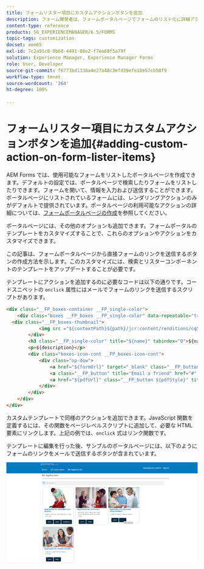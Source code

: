 ```yaml
---
title: フォームリスター項目にカスタムアクションボタンを追加
description: フォーム開発者は、フォームポータルページでフォームのリスト化に詳細アクションを追加できます。デフォルトでは、フォームのリスト化により、フォームにアクセス、入力および送信することができます。
content-type: reference
products: SG_EXPERIENCEMANAGER/6.5/FORMS
topic-tags: customization
docset: aem65
exl-id: 7c2a91c8-9b68-4491-88e2-f7ea68f5a79f
solution: Experience Manager, Experience Manager Forms
role: User, Developer
source-git-commit: f6771bd1338a4e27a48c3efd39efe18e57cb98f9
workflow-type: tm+mt
source-wordcount: '264'
ht-degree: 100%

---
```


# フォームリスター項目にカスタムアクションボタンを追加{#adding-custom-action-on-form-lister-items}

AEM Forms では、使用可能なフォームをリストしたポータルページを作成できます。デフォルトの設定では、ポータルページで検索したりフォームをリストしたりできます。フォームを開いて、情報を入力および送信することができます。ポータルページにリストされているフォームには、レンダリングアクションのみがデフォルトで提供されています。ポータルページの利用可能なアクションの詳細については、[フォームポータルページの作成](../../forms/using/creating-form-portal-page.md)を参照してください。

ポータルページには、その他のオプションも追加できます。フォームポータルのテンプレートをカスタマイズすることで、これらのオプションやアクションをカスタマイズできます。

この記事は、フォームポータルページから直接フォームのリンクを送信するボタンの作成方法を示します。このカスタマイズには、検索とリスターコンポーネントのテンプレートをアップデートすることが必要です。

テンプレートにアクションを追加するのに必要なコードは以下の通りです。コードスニペットの `onclick` 属性にはメールでフォームのリンクを送信するスクリプトがあります。

```html
<div class="__FP_boxes-container __FP_single-color">
    <div class="boxes __FP_boxes __FP_single-color" data-repeatable="true">
  <div class="__FP_boxes-thumbnail">
            <img src ="${contextPath}${path}/jcr:content/renditions/cq5dam.thumbnail.319.319.png">
        </div>
        <h3 class="__FP_single-color" title="${name}" tabindex="0">${name}</h3>
        <p>${description}</p>
        <div class="boxes-icon-cont __FP_boxes-icon-cont">
            <div class="op-dow">
                <a href="${formUrl}" target="_blank" class="__FP_button ${htmlStyle}" title="${config-htmlLinkText}">Apply</a>
                <a class="__FP_button" title="Email a friend" href="#" onclick="javascript:window.location=&apos;mailto:?subject=Interesting information&body=I thought you might find {name} form helpful :  &apos;+window.location.protocol+window.location.host+&apos;${formUrl}&apos; ;">Email</a>
                <a href="${pdfUrl}" class="__FP_button ${pdfStyle}" title="${config-pdfLinkText}">Download</a>
            </div>
        </div>
    </div>
</div>
```

カスタムテンプレートで同様のアクションを追加できます。JavaScript 関数を定義するには、その関数をページレベルスクリプトに追加して、必要な HTML 要素にリンクします。上記の例では、`onclick` 式はリンク関数です。

テンプレートに編集を行った後、サンプルのポータルページには、以下のようにフォームのリンクをメールで送信するボタンが含まれています。

![メール](assets/email.png)

